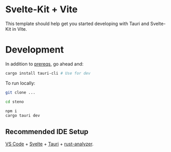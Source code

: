 # Svelte-Kit + Vite

This template should help get you started developing with Tauri and Svelte-Kit in Vite.

# Development

In addition to [prereqs](https://tauri.app/v1/guides/getting-started/prerequisites), go ahead and:


```bash
cargo install tauri-cli # Use for dev
```

To run locally:

```bash
git clone ...

cd steno

npm i
cargo tauri dev
```




## Recommended IDE Setup

[VS Code](https://code.visualstudio.com/) + [Svelte](https://marketplace.visualstudio.com/items?itemName=svelte.svelte-vscode) + [Tauri](https://marketplace.visualstudio.com/items?itemName=tauri-apps.tauri-vscode) + [rust-analyzer](https://marketplace.visualstudio.com/items?itemName=rust-lang.rust-analyzer).


